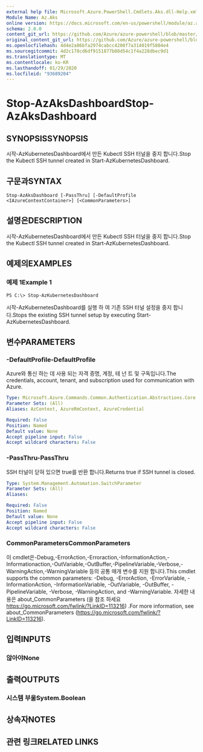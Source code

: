 ```yaml
---
external help file: Microsoft.Azure.PowerShell.Cmdlets.Aks.dll-Help.xml
Module Name: Az.Aks
online version: https://docs.microsoft.com/en-us/powershell/module/az.aks/stop-azaksdashboard
schema: 2.0.0
content_git_url: https://github.com/Azure/azure-powershell/blob/master/src/Aks/Aks/help/Stop-AzAksDashboard.md
original_content_git_url: https://github.com/Azure/azure-powershell/blob/master/src/Aks/Aks/help/Stop-AzAksDashboard.md
ms.openlocfilehash: 4d4e2a86bfa2974cabcc4208f7a314019f5804e4
ms.sourcegitcommit: 4d2c178cd6df9151877b08d54c1f4a228dbec9d1
ms.translationtype: MT
ms.contentlocale: ko-KR
ms.lasthandoff: 01/29/2020
ms.locfileid: "93689204"
---
```

# <span data-ttu-id="d7f8a-101">Stop-AzAksDashboard</span><span class="sxs-lookup"><span data-stu-id="d7f8a-101">Stop-AzAksDashboard</span></span>

## <span data-ttu-id="d7f8a-102">SYNOPSIS</span><span class="sxs-lookup"><span data-stu-id="d7f8a-102">SYNOPSIS</span></span>
<span data-ttu-id="d7f8a-103">시작-AzKubernetesDashboard에서 만든 Kubectl SSH 터널을 중지 합니다.</span><span class="sxs-lookup"><span data-stu-id="d7f8a-103">Stop the Kubectl SSH tunnel created in Start-AzKubernetesDashboard.</span></span>

## <span data-ttu-id="d7f8a-104">구문과</span><span class="sxs-lookup"><span data-stu-id="d7f8a-104">SYNTAX</span></span>

```
Stop-AzAksDashboard [-PassThru] [-DefaultProfile <IAzureContextContainer>] [<CommonParameters>]
```

## <span data-ttu-id="d7f8a-105">설명은</span><span class="sxs-lookup"><span data-stu-id="d7f8a-105">DESCRIPTION</span></span>
<span data-ttu-id="d7f8a-106">시작-AzKubernetesDashboard에서 만든 Kubectl SSH 터널을 중지 합니다.</span><span class="sxs-lookup"><span data-stu-id="d7f8a-106">Stop the Kubectl SSH tunnel created in Start-AzKubernetesDashboard.</span></span>

## <span data-ttu-id="d7f8a-107">예제의</span><span class="sxs-lookup"><span data-stu-id="d7f8a-107">EXAMPLES</span></span>

### <span data-ttu-id="d7f8a-108">예제 1</span><span class="sxs-lookup"><span data-stu-id="d7f8a-108">Example 1</span></span>
```
PS C:\> Stop-AzKubernetesDashboard
```

<span data-ttu-id="d7f8a-109">시작-AzKubernetesDashboard를 실행 하 여 기존 SSH 터널 설정을 중지 합니다.</span><span class="sxs-lookup"><span data-stu-id="d7f8a-109">Stops the existing SSH tunnel setup by executing Start-AzKubernetesDashboard.</span></span>

## <span data-ttu-id="d7f8a-110">변수</span><span class="sxs-lookup"><span data-stu-id="d7f8a-110">PARAMETERS</span></span>

### <span data-ttu-id="d7f8a-111">-DefaultProfile</span><span class="sxs-lookup"><span data-stu-id="d7f8a-111">-DefaultProfile</span></span>
<span data-ttu-id="d7f8a-112">Azure와 통신 하는 데 사용 되는 자격 증명, 계정, 테 넌 트 및 구독입니다.</span><span class="sxs-lookup"><span data-stu-id="d7f8a-112">The credentials, account, tenant, and subscription used for communication with Azure.</span></span>

```yaml
Type: Microsoft.Azure.Commands.Common.Authentication.Abstractions.Core.IAzureContextContainer
Parameter Sets: (All)
Aliases: AzContext, AzureRmContext, AzureCredential

Required: False
Position: Named
Default value: None
Accept pipeline input: False
Accept wildcard characters: False
```

### <span data-ttu-id="d7f8a-113">-PassThru</span><span class="sxs-lookup"><span data-stu-id="d7f8a-113">-PassThru</span></span>
<span data-ttu-id="d7f8a-114">SSH 터널이 닫혀 있으면 true를 반환 합니다.</span><span class="sxs-lookup"><span data-stu-id="d7f8a-114">Returns true if SSH tunnel is closed.</span></span>

```yaml
Type: System.Management.Automation.SwitchParameter
Parameter Sets: (All)
Aliases:

Required: False
Position: Named
Default value: None
Accept pipeline input: False
Accept wildcard characters: False
```

### <span data-ttu-id="d7f8a-115">CommonParameters</span><span class="sxs-lookup"><span data-stu-id="d7f8a-115">CommonParameters</span></span>
<span data-ttu-id="d7f8a-116">이 cmdlet은-Debug,-ErrorAction,-Erroraction,-InformationAction,-Informationaction,-OutVariable,-OutBuffer,-PipelineVariable,-Verbose,-WarningAction,-WarningVariable 등의 공통 매개 변수를 지원 합니다.</span><span class="sxs-lookup"><span data-stu-id="d7f8a-116">This cmdlet supports the common parameters: -Debug, -ErrorAction, -ErrorVariable, -InformationAction, -InformationVariable, -OutVariable, -OutBuffer, -PipelineVariable, -Verbose, -WarningAction, and -WarningVariable.</span></span> <span data-ttu-id="d7f8a-117">자세한 내용은 about_CommonParameters (을 참조 하세요 https://go.microsoft.com/fwlink/?LinkID=113216) .</span><span class="sxs-lookup"><span data-stu-id="d7f8a-117">For more information, see about_CommonParameters (https://go.microsoft.com/fwlink/?LinkID=113216).</span></span>

## <span data-ttu-id="d7f8a-118">입력</span><span class="sxs-lookup"><span data-stu-id="d7f8a-118">INPUTS</span></span>

### <span data-ttu-id="d7f8a-119">않아야</span><span class="sxs-lookup"><span data-stu-id="d7f8a-119">None</span></span>

## <span data-ttu-id="d7f8a-120">출력</span><span class="sxs-lookup"><span data-stu-id="d7f8a-120">OUTPUTS</span></span>

### <span data-ttu-id="d7f8a-121">시스템 부울</span><span class="sxs-lookup"><span data-stu-id="d7f8a-121">System.Boolean</span></span>

## <span data-ttu-id="d7f8a-122">상속자</span><span class="sxs-lookup"><span data-stu-id="d7f8a-122">NOTES</span></span>

## <span data-ttu-id="d7f8a-123">관련 링크</span><span class="sxs-lookup"><span data-stu-id="d7f8a-123">RELATED LINKS</span></span>

